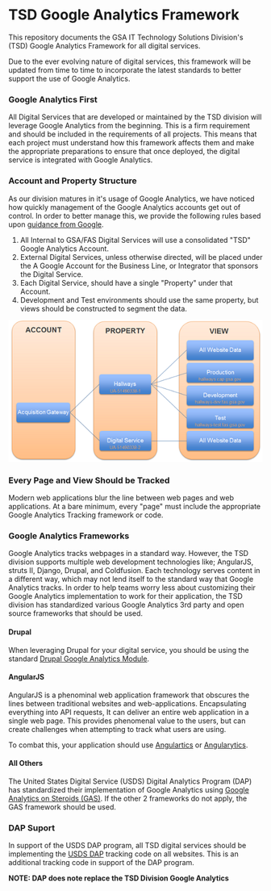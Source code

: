 # TSD Google Analytics Framework
This repository documents the GSA IT Technology Solutions Division's (TSD) Google Analytics Framework for all digital services.

Due to the ever evolving nature of digital services, this framework will be updated from time to time to incorporate the latest standards to better support the use of Google Analytics.


### Google Analytics First
All Digital Services that are developed or maintained by the TSD division will leverage Google Analytics from the beginning. This is a firm requirement and should be included in the requirements of all projects. This means that each project must understand how this framework affects them and make the appropriate preparations to ensure that once deployed, the digital service is integrated with Google Analytics.


### Account and Property Structure
As our division matures in it's usage of Google Analytics, we have noticed how quickly management of the Google Analytics accounts get out of control. In order to better manage this, we provide the following rules based upon [guidance from Google](https://support.google.com/analytics/answer/1009618?hl=en).


1. All Internal to GSA/FAS Digital Services will use a consolidated "TSD" Google Analytics Account.
2. External Digital Services, unless otherwise directed, will be placed under the A Google Account for the Business Line, or Integrator that sponsors the Digital Service.
3. Each Digital Service, should have a single "Property" under that Account. 
4. Development and Test environments should use the same property, but views should be constructed to segment the data.

![Image](/assets/ga-account-structure.png)

### Every Page and View Should be Tracked
Modern web applications blur the line between web pages and web applications. At a bare minimum, every "page" must include the appropriate Google Analytics Tracking framework or code.


### Google Analytics Frameworks
Google Analytics tracks webpages in a standard way. However, the TSD division supports multiple web development technologies like; AngularJS, struts II, Django, Drupal, and Coldfusion. Each technology serves content in a different way, which may not lend itself to the standard way that Google Analytics tracks. In order to help teams worry less about customizing their Google Analytics implementation to work for their application, the TSD division has standardized various Google Analytics 3rd party and open source frameworks that should be used.


#### Drupal
When leveraging Drupal for your digital service, you should be using the standard [Drupal Google Analytics Module](https://github.com/CardinalPath/gas).

#### AngularJS
AngularJS is a phenominal web application framework that obscures the lines between traditional websites and web-applications. Encapsulating everything into API requests, It can deliver an entire web application in a single web page. This provides phenomenal value to the users, but can create challenges when attempting to track what users are using.

To combat this, your application should use [Angulartics](http://luisfarzati.github.io/angulartics/) or [Angularytics](https://github.com/mgonto/angularytics).


#### All Others
The United States Digital Service (USDS) Digital Analytics Program (DAP) has standardized their implementation of Google Analytics using [Google Analytics on Steroids (GAS)](https://github.com/CardinalPath/gas). If the other 2 frameworks do not apply, the GAS framework should be used.


### DAP Suport
In support of the USDS DAP program, all TSD digital services should be implementing the [USDS DAP](http://www.digitalgov.gov/services/dap/) tracking code on all websites. This is an additional tracking code in support of the DAP program.

**NOTE: DAP does note replace  the TSD Division Google Analytics**






















